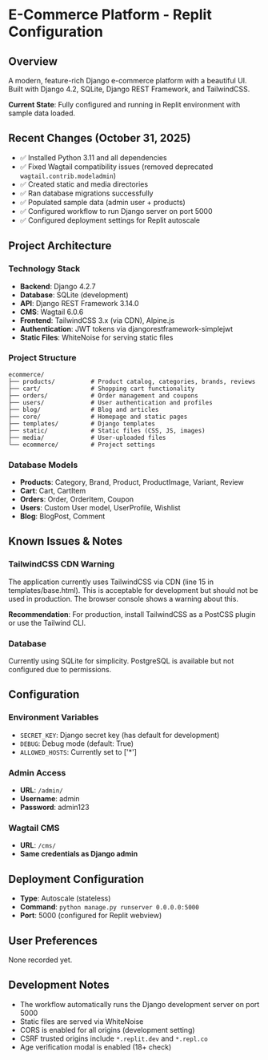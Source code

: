 # E-Commerce Platform - Replit Configuration

## Overview
A modern, feature-rich Django e-commerce platform with a beautiful UI. Built with Django 4.2, SQLite, Django REST Framework, and TailwindCSS.

**Current State**: Fully configured and running in Replit environment with sample data loaded.

## Recent Changes (October 31, 2025)
- ✅ Installed Python 3.11 and all dependencies
- ✅ Fixed Wagtail compatibility issues (removed deprecated `wagtail.contrib.modeladmin`)
- ✅ Created static and media directories
- ✅ Ran database migrations successfully
- ✅ Populated sample data (admin user + products)
- ✅ Configured workflow to run Django server on port 5000
- ✅ Configured deployment settings for Replit autoscale

## Project Architecture

### Technology Stack
- **Backend**: Django 4.2.7
- **Database**: SQLite (development)
- **API**: Django REST Framework 3.14.0
- **CMS**: Wagtail 6.0.6
- **Frontend**: TailwindCSS 3.x (via CDN), Alpine.js
- **Authentication**: JWT tokens via djangorestframework-simplejwt
- **Static Files**: WhiteNoise for serving static files

### Project Structure
```
ecommerce/
├── products/          # Product catalog, categories, brands, reviews
├── cart/              # Shopping cart functionality
├── orders/            # Order management and coupons
├── users/             # User authentication and profiles
├── blog/              # Blog and articles
├── core/              # Homepage and static pages
├── templates/         # Django templates
├── static/            # Static files (CSS, JS, images)
├── media/             # User-uploaded files
└── ecommerce/         # Project settings
```

### Database Models
- **Products**: Category, Brand, Product, ProductImage, Variant, Review
- **Cart**: Cart, CartItem
- **Orders**: Order, OrderItem, Coupon
- **Users**: Custom User model, UserProfile, Wishlist
- **Blog**: BlogPost, Comment

## Known Issues & Notes

### TailwindCSS CDN Warning
The application currently uses TailwindCSS via CDN (line 15 in templates/base.html). This is acceptable for development but should not be used in production. The browser console shows a warning about this.

**Recommendation**: For production, install TailwindCSS as a PostCSS plugin or use the Tailwind CLI.

### Database
Currently using SQLite for simplicity. PostgreSQL is available but not configured due to permissions.

## Configuration

### Environment Variables
- `SECRET_KEY`: Django secret key (has default for development)
- `DEBUG`: Debug mode (default: True)
- `ALLOWED_HOSTS`: Currently set to ['*']

### Admin Access
- **URL**: `/admin/`
- **Username**: admin
- **Password**: admin123

### Wagtail CMS
- **URL**: `/cms/`
- **Same credentials as Django admin**

## Deployment Configuration
- **Type**: Autoscale (stateless)
- **Command**: `python manage.py runserver 0.0.0.0:5000`
- **Port**: 5000 (configured for Replit webview)

## User Preferences
None recorded yet.

## Development Notes
- The workflow automatically runs the Django development server on port 5000
- Static files are served via WhiteNoise
- CORS is enabled for all origins (development setting)
- CSRF trusted origins include `*.replit.dev` and `*.repl.co`
- Age verification modal is enabled (18+ check)
